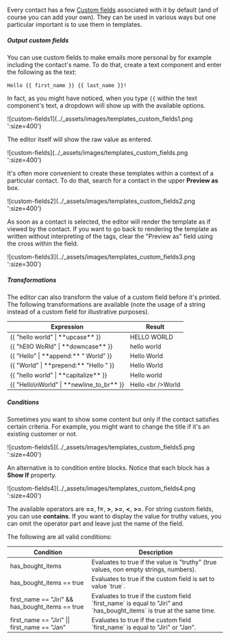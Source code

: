 Every contact has a few [Custom fields](/contacts/custom-fields) associated
with it by default (and of course you can add your own). They can be used in
various ways but one particular important is to use them in templates.

##### Output custom fields

You can use custom fields to make emails more personal by for example
including the contact's name. To do that, create a text component and enter
the following as the text:

```
Hello {{ first_name }} {{ last_name }}!
```

In fact, as you might have noticed, when you type `{{` within the text
component's text, a dropdown will show up with the available options.

<p class="centered">
  ![custom-fields1](../_assets/images/templates_custom_fields1.png ':size=400')
</p>

The editor itself will show the raw value as entered.

<p class="centered">
  ![custom-fields](../_assets/images/templates_custom_fields.png ':size=400')
</p>

It's often more convenient to create these templates within a context of a
particular contact. To do that, search for a contact in the upper **Preview
as** box.

<p class="centered">
<p class="centered">
  ![custom-fields2](../_assets/images/templates_custom_fields2.png ':size=400')
</p>
</p>

As soon as a contact is selected, the editor will render the template as if
viewed by the contact. If you want to go back to rendering the template as
written without interpreting of the tags, clear the "Preview as" field using
the cross within the field.

<p class="centered">
<p class="centered">
  ![custom-fields3](../_assets/images/templates_custom_fields3.png ':size=300')
</p>
</p>

##### Transformations

The editor can also transform the value of a custom field before it's
printed. The following transformations are available (note the usage of a
string instead of a custom field for illustrative purposes).

<table>
  <thead>
    <th>
      Expression
    </th>
    <th>
      Result
    </th>
  </thead>

  <tbody>
    <tr>
      <td>
        {{ "hello world" | **upcase** }}
      </td>
      <td>
        HELLO WORLD
      </td>
    </tr>
    <tr>
      <td>
        {{ "hEllO WoRld" | **downcase** }}
      </td>
      <td>
        hello world
      </td>
    </tr>
    <tr>
      <td>
        {{ "Hello" | **append:** " World" }}
      </td>
      <td>
        Hello World
      </td>
    </tr>
    <tr>
      <td>
        {{ "World" | **prepend:** "Hello " }}
      </td>
      <td>
        Hello World
      </td>
    </tr>
    <tr>
      <td>
        {{ "hello world" | **capitalize** }}
      </td>
      <td>
        Hello world
      </td>
    </tr>
    <tr>
      <td>
        {{ "Hello\nWorld" | **newline_to_br** }}
      </td>
      <td>
        Hello &lt;br /&gt;World
      </td>
    </tr>
  </tbody>
</table>

##### Conditions

Sometimes you want to show some content but only if the contact satisfies
certain criteria. For example, you might want to change the title if it's an
existing customer or not.

<p class="centered">
  ![custom-fields5](../_assets/images/templates_custom_fields5.png ':size=400')
</p>

An alternative is to condition entire blocks. Notice that each block has a
**Show If** property.

<p class="centered">
  ![custom-fields4](../_assets/images/templates_custom_fields4.png ':size=400')
</p>

The available operators are **==**, **!=**, **>**, **>=**, **<**, **>=**. For
string custom fields, you can use **contains**. If you want to display the
value for truthy values, you can omit the operator part and leave just the
name of the field.

The following are all valid conditions:

<table>
  <thead>
    <th>
      Condition
    </th>
    <th>
      Description
    </th>
  </thead>

  <tbody>
    <tr>
      <td>
        has_bought_items
      </td>
      <td>
        Evaluates to true if the value is "truthy" (true values, non empty strings, numbers).
      </td>
    </tr>
    <tr>
      <td>
        has_bought_items == true
      </td>
      <td>
        Evaluates to true if the custom field is set to value `true`.
      </td>
    </tr>
    <tr>
      <td>
        first_name == "Jiri" && has_bought_items == true
      </td>
      <td>
        Evaluates to true if the custom field `first_name` is equal to "Jiri" and `has_bought_items` is true at the same time.
      </td>
    </tr>
    <tr>
      <td>
        first_name == "Jiri" || first_name == "Jan"
      </td>
      <td>
        Evaluates to true if the custom field `first_name` is equal to "Jiri" or "Jan".
      </td>
    </tr>
  </tbody>
</table>
